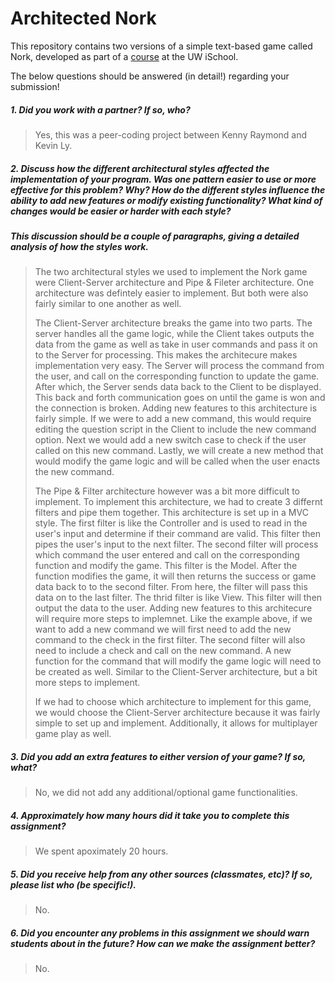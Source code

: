 # Architected Nork

This repository contains two versions of a simple text-based game called Nork, developed as part of a [course](http://arch-joelross.rhcloud.com/) at the UW iSchool. 

The below questions should be answered (in detail!) regarding your submission!


##### 1. Did you work with a partner? If so, who?
> Yes, this was a peer-coding project between Kenny Raymond and Kevin Ly.



##### 2. Discuss how the different architectural styles affected the implementation of your program. Was one pattern easier to use or more effective _for this problem_? Why? How do the different styles influence the ability to add new features or modify existing functionality? What kind of changes would be easier or harder with each style?
##### This discussion should be a couple of paragraphs, giving a detailed analysis of how the styles work.
> The two architectural styles we used to implement the Nork game were Client-Server architecture and Pipe & Fileter architecture. One architecture was defintely easier to implement. But both were also fairly similar to one another as well.
> 
> The Client-Server architecture breaks the game into two parts. The server handles all the game logic, while the Client takes outputs the data from the game as well as take in user commands and pass it on to the Server for processing. This makes the architecure makes implementation very easy. The Server will process the command from the user, and call on the corresponding function to update the game. After which, the Server sends data back to the Client to be displayed. This back and forth communication goes on until the game is won and the connection is broken. Adding new features to this architecture is fairly simple. If we were to add a new command, this would require editing the question script in the Client to include the new command option. Next we would add a new switch case to check if the user called on this new command. Lastly, we will create a new method that would modify the game logic and will be called when the user enacts the new command.
> 
> The Pipe & Filter architecture however was a bit more difficult to implement. To implement this architecture, we had to create 3 differnt filters and pipe them together. This architecture is set up in a MVC style. The first filter is like the Controller and is used to read in the user's input and determine if their command are valid. This filter then pipes the user's input to the next filter. The second filter will process which command the user entered and call on the corresponding function and modify the game. This filter is the Model. After the function modifies the game, it will then returns the success or game data back to to the second filter. From here, the filter will pass this data on to the last filter. The thrid filter is like View. This filter will then output the data to the user. Adding new features to this architecure will require more steps to implemnet. Like the example above, if we want to add a new command we will first need to add the new command to the check in the first filter. The second filter will also need to include a check and call on the new command. A new function for the command that will modify the game logic will need to be created as well. Similar to the Client-Server architecture, but a bit more steps to implement.
> 
> If we had to choose which architecture to implement for this game, we would choose the Client-Server architecture because it was fairly simple to set up and implement. Additionally, it allows for multiplayer game play as well.



##### 3. Did you add an extra features to either version of your game? If so, what?
> No, we did not add any additional/optional game functionalities.



##### 4. Approximately how many hours did it take you to complete this assignment? #####
> We spent apoximately 20 hours.



##### 5. Did you receive help from any other sources (classmates, etc)? If so, please list who (be specific!). #####
> No.



##### 6. Did you encounter any problems in this assignment we should warn students about in the future? How can we make the assignment better? #####
> No.


